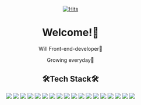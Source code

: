 <!-- ### 안녕하세요. 프론트엔드 개발자 손현호입니다. 👋👋👋 -->

<!--
**arthyun/arthyun** is a ✨ _special_ ✨ repository because its `README.md` (this file) appears on your GitHub profile.
Here are some ideas to get you started:
- 🔭 I’m currently working on ...
- 🌱 I’m currently learning ...
- 👯 I’m looking to collaborate on ...
- 🤔 I’m looking for help with ...
- 💬 Ask me about ...
- 📫 How to reach me: ...
- 😄 Pronouns: ...
- ⚡ Fun fact: ...
-->
<div align='center'>
  
[![Hits](https://hits.seeyoufarm.com/api/count/incr/badge.svg?url=https%3A%2F%2Fgithub.com%2Farthyun&count_bg=%23A300DA&title_bg=%235B5B5B&icon=&icon_color=%23E7E7E7&title=hits&edge_flat=true)](https://github.com/arthyun)

<h1>Welcome!🤗</h1>
<p>Will Front-end-developer🧒</p>
<p>Growing everyday🧩</p>

<h2>🛠Tech Stack🛠</h2>
<div>
  <img src="https://img.shields.io/badge/HTML5-E34F26?style=flat-square&logo=Html5&logoColor=white"/>
  <img src="https://img.shields.io/badge/CSS3-1572B6?style=flat-square&logo=Css3&logoColor=white"/>
  <img src="https://img.shields.io/badge/JAVASCRIPT-F7DF1E?style=flat-square&logo=Javascript&logoColor=white"/>
  <img src="https://img.shields.io/badge/TYPESCRIPT-3178C6?style=flat-square&logo=Typescript&logoColor=white"/>
  <img src="https://img.shields.io/badge/JQUERY-0769AD?style=flat-square&logo=Jquery&logoColor=white"/>
  <img src="https://img.shields.io/badge/JSON-000000?style=flat-square&logo=Json&logoColor=white"/>
  <img src="https://img.shields.io/badge/PHP-777BB4?style=flat-square&logo=Php&logoColor=white"/>
  <img src="https://img.shields.io/badge/MYSQL-4479A1?style=flat-square&logo=Mysql&logoColor=white"/>
  <img src="https://img.shields.io/badge/BOOTSTRAP-7952B3?style=flat-square&logo=Bootstrap&logoColor=white"/>
  <img src="https://img.shields.io/badge/WORDPRESS-21759B?style=flat-square&logo=Wordpress&logoColor=white"/>
  <img src="https://img.shields.io/badge/REACT-61DAFB?style=flat-square&logo=React&logoColor=white"/>
  <img src="https://img.shields.io/badge/VUE-4FC08D?style=flat-square&logo=Vue.js&logoColor=white"/>
  <img src="https://img.shields.io/badge/GIT-F05032?style=flat-square&logo=Git&logoColor=white"/>
  <img src="https://img.shields.io/badge/GITHUB-181717?style=flat-square&logo=Github&logoColor=white"/>
  <img src="https://img.shields.io/badge/PHOTOSHOP-31A8FF?style=flat-square&logo=Adobephotoshop&logoColor=white"/>
  <img src="https://img.shields.io/badge/ILLUSTRATOR-FF9A00?style=flat-square&logo=Adobeillustrator&logoColor=white"/>
  <img src="https://img.shields.io/badge/INDESIGN-FF3366?style=flat-square&logo=Adobeindesign&logoColor=white"/>
  <img src="https://img.shields.io/badge/PREMIEREPRO-9999FF?style=flat-square&logo=Adobepremierepro&logoColor=white"/>
</div>
  
</div>

